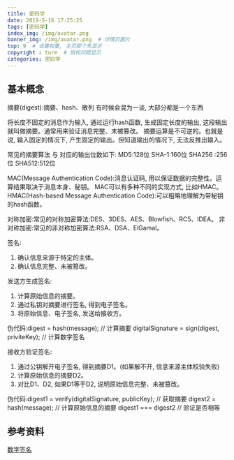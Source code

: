 ```yaml
---
title: 密码学
date: 2019-5-16 17:25:25
tags: [密码学]
index_img: /img/avatar.png
banner_img: /img/avatar.png  # 详情页图片
top: 9  # 设置权重, 主页那个先显示
copyright : ture  # 授权问题显示
categories: 密码学
---
```


<!-- more -->

## 基本概念

摘要(digest):摘要、hash、散列 有时候会混为一谈, 大部分都是一个东西

将长度不固定的消息作为输入, 通过运行hash函数, 生成固定长度的输出, 这段输出就叫做摘要。通常用来验证消息完整、未被篡改。
摘要运算是不可逆的。也就是说, 输入固定的情况下, 产生固定的输出。但知道输出的情况下, 无法反推出输入。

常见的摘要算法 与 对应的输出位数如下:
MD5:128位
SHA-1:160位
SHA256 :256位
SHA512:512位

MAC(Message Authentication Code):消息认证码, 用以保证数据的完整性。运算结果取决于消息本身、秘钥。
MAC可以有多种不同的实现方式, 比如HMAC。
HMAC(Hash-based Message Authentication Code):可以粗略地理解为带秘钥的hash函数。

对称加密:常见的对称加密算法:DES、3DES、AES、Blowfish、RC5、IDEA。
非对称加密:常见的非对称加密算法:RSA、DSA、ElGamal。

签名:

1. 确认信息来源于特定的主体。
2. 确认信息完整、未被篡改。

发送方生成签名:

1. 计算原始信息的摘要。
2. 通过私钥对摘要进行签名, 得到电子签名。
3. 将原始信息、电子签名, 发送给接收方。

伪代码:digest = hash(message); // 计算摘要
digitalSignature = sign(digest, priviteKey); // 计算数字签名

接收方验证签名:

1. 通过公钥解开电子签名, 得到摘要D1。(如果解不开, 信息来源主体校验失败)
2. 计算原始信息的摘要D2。
3. 对比D1、D2, 如果D1等于D2, 说明原始信息完整、未被篡改。

伪代码:digest1 = verify(digitalSignature, publicKey); // 获取摘要
digest2 = hash(message); // 计算原始信息的摘要
digest1 === digest2 // 验证是否相等

## 参考资料
[数字签名](http://www.ruanyifeng.com/blog/2011/08/what_is_a_digital_signature.html)
